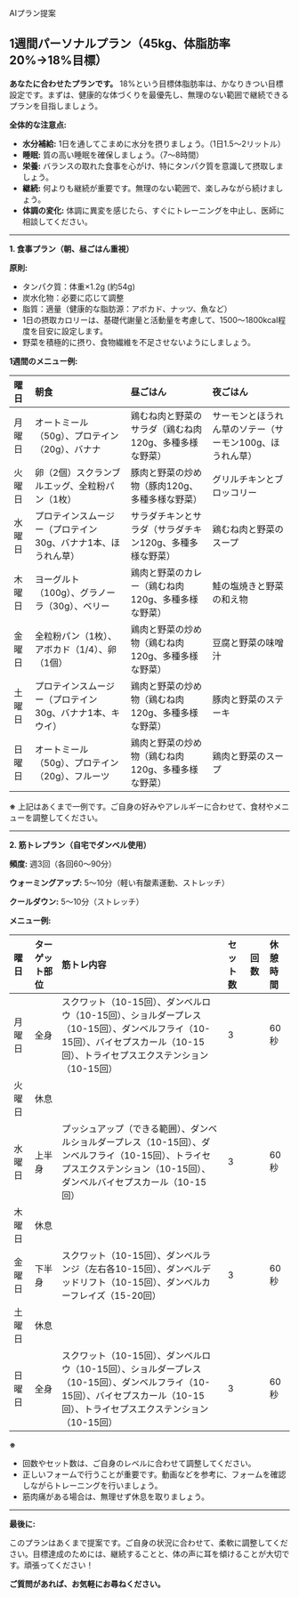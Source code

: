 AIプラン提案
## 1週間パーソナルプラン（45kg、体脂肪率20%→18%目標）

**あなたに合わせたプランです。** 18%という目標体脂肪率は、かなりきつい目標設定です。まずは、健康的な体づくりを最優先し、無理のない範囲で継続できるプランを目指しましょう。

**全体的な注意点:**

*   **水分補給:** 1日を通してこまめに水分を摂りましょう。（1日1.5～2リットル）
*   **睡眠:** 質の高い睡眠を確保しましょう。（7～8時間）
*   **栄養:** バランスの取れた食事を心がけ、特にタンパク質を意識して摂取しましょう。
*   **継続:** 何よりも継続が重要です。無理のない範囲で、楽しみながら続けましょう。
*   **体調の変化:** 体調に異変を感じたら、すぐにトレーニングを中止し、医師に相談してください。

---

**1. 食事プラン（朝、昼ごはん重視）**

**原則:**

*   タンパク質：体重×1.2g (約54g)
*   炭水化物：必要に応じて調整
*   脂質：適量（健康的な脂肪源：アボカド、ナッツ、魚など）
*   1日の摂取カロリーは、基礎代謝量と活動量を考慮して、1500～1800kcal程度を目安に設定します。
*   野菜を積極的に摂り、食物繊維を不足させないようにしましょう。

**1週間のメニュー例:**

| 曜日   | 朝食                                   | 昼ごはん                                    | 夜ごはん                                    |
| :----- | :--------------------------------------- | :-------------------------------------------- | :-------------------------------------------- |
| 月曜日 | オートミール（50g）、プロテイン（20g）、バナナ | 鶏むね肉と野菜のサラダ（鶏むね肉120g、多種多様な野菜） | サーモンとほうれん草のソテー（サーモン100g、ほうれん草） |
| 火曜日 | 卵（2個）スクランブルエッグ、全粒粉パン（1枚） | 豚肉と野菜の炒め物（豚肉120g、多種多様な野菜） | グリルチキンとブロッコリー                           |
| 水曜日 | プロテインスムージー（プロテイン30g、バナナ1本、ほうれん草） | サラダチキンとサラダ（サラダチキン120g、多種多様な野菜） | 鶏むね肉と野菜のスープ                           |
| 木曜日 | ヨーグルト（100g）、グラノーラ（30g）、ベリー | 鶏肉と野菜のカレー（鶏むね肉120g、多種多様な野菜） | 鮭の塩焼きと野菜の和え物                         |
| 金曜日 | 全粒粉パン（1枚）、アボカド（1/4）、卵（1個） | 鶏肉と野菜の炒め物（鶏むね肉120g、多種多様な野菜） | 豆腐と野菜の味噌汁                              |
| 土曜日 | プロテインスムージー（プロテイン30g、バナナ1本、キウイ） | 鶏肉と野菜の炒め物（鶏むね肉120g、多種多様な野菜） | 豚肉と野菜のステーキ                                |
| 日曜日 | オートミール（50g）、プロテイン（20g）、フルーツ | 鶏肉と野菜の炒め物（鶏むね肉120g、多種多様な野菜） | 鶏肉と野菜のスープ                                |

**※** 上記はあくまで一例です。ご自身の好みやアレルギーに合わせて、食材やメニューを調整してください。

---

**2. 筋トレプラン（自宅でダンベル使用）**

**頻度:** 週3回（各回60～90分）

**ウォーミングアップ:** 5～10分（軽い有酸素運動、ストレッチ）

**クールダウン:** 5～10分（ストレッチ）

**メニュー例:**

| 曜日   | ターゲット部位 | 筋トレ内容                                                                                                                                     | セット数 | 回数   | 休憩時間 |
| :----- | :------------ | :-------------------------------------------------------------------------------------------------------------------------------------------- | :------- | :----- | :------ |
| 月曜日 | 全身          | スクワット（10-15回）、ダンベルロウ（10-15回）、ショルダープレス（10-15回）、ダンベルフライ（10-15回）、バイセプスカール（10-15回）、トライセプスエクステンション（10-15回） | 3        |         | 60秒   |
| 火曜日 | 休息         |                                                                                                                                              |          |        |         |
| 水曜日 | 上半身        | プッシュアップ（できる範囲）、ダンベルショルダープレス（10-15回）、ダンベルフライ（10-15回）、トライセプスエクステンション（10-15回）、ダンベルバイセプスカール（10-15回） | 3        |         | 60秒   |
| 木曜日 | 休息         |                                                                                                                                              |          |        |         |
| 金曜日 | 下半身        | スクワット（10-15回）、ダンベルランジ（左右各10-15回）、ダンベルデッドリフト（10-15回）、ダンベルカーフレイズ（15-20回） | 3        |         | 60秒   |
| 土曜日 | 休息         |                                                                                                                                              |          |        |         |
| 日曜日 | 全身          | スクワット（10-15回）、ダンベルロウ（10-15回）、ショルダープレス（10-15回）、ダンベルフライ（10-15回）、バイセプスカール（10-15回）、トライセプスエクステンション（10-15回） | 3        |         | 60秒   |

**※**
*   回数やセット数は、ご自身のレベルに合わせて調整してください。
*   正しいフォームで行うことが重要です。動画などを参考に、フォームを確認しながらトレーニングを行いましょう。
*   筋肉痛がある場合は、無理せず休息を取りましょう。

---

**最後に:**

このプランはあくまで提案です。ご自身の状況に合わせて、柔軟に調整してください。目標達成のためには、継続することと、体の声に耳を傾けることが大切です。頑張ってください！

**ご質問があれば、お気軽にお尋ねください。**
